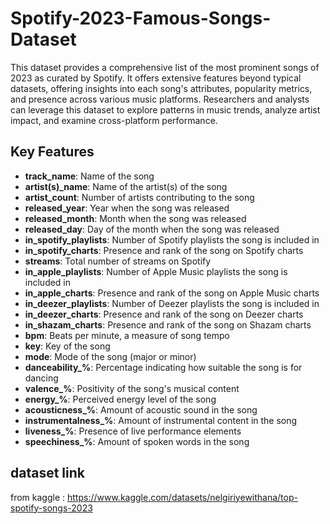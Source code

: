 # Spotify-2023-Famous-Songs-Dataset

This dataset provides a comprehensive list of the most prominent songs of 2023 as curated by Spotify. It offers extensive features beyond typical datasets, offering insights into each song's attributes, popularity metrics, and presence across various music platforms. Researchers and analysts can leverage this dataset to explore patterns in music trends, analyze artist impact, and examine cross-platform performance.


## Key Features

- **track_name**: Name of the song
- **artist(s)_name**: Name of the artist(s) of the song
- **artist_count**: Number of artists contributing to the song
- **released_year**: Year when the song was released
- **released_month**: Month when the song was released
- **released_day**: Day of the month when the song was released
- **in_spotify_playlists**: Number of Spotify playlists the song is included in
- **in_spotify_charts**: Presence and rank of the song on Spotify charts
- **streams**: Total number of streams on Spotify
- **in_apple_playlists**: Number of Apple Music playlists the song is included in
- **in_apple_charts**: Presence and rank of the song on Apple Music charts
- **in_deezer_playlists**: Number of Deezer playlists the song is included in
- **in_deezer_charts**: Presence and rank of the song on Deezer charts
- **in_shazam_charts**: Presence and rank of the song on Shazam charts
- **bpm**: Beats per minute, a measure of song tempo
- **key**: Key of the song
- **mode**: Mode of the song (major or minor)
- **danceability_%**: Percentage indicating how suitable the song is for dancing
- **valence_%**: Positivity of the song's musical content
- **energy_%**: Perceived energy level of the song
- **acousticness_%**: Amount of acoustic sound in the song
- **instrumentalness_%**: Amount of instrumental content in the song
- **liveness_%**: Presence of live performance elements
- **speechiness_%**: Amount of spoken words in the song

## dataset link
from kaggle : https://www.kaggle.com/datasets/nelgiriyewithana/top-spotify-songs-2023
